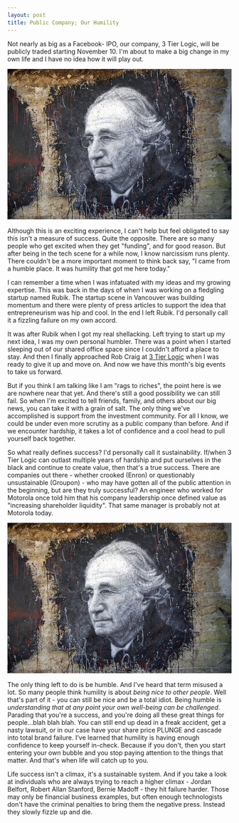 ```yaml
---
layout: post
title: Public Company; Our Humility
---
```


Not nearly as big as a Facebook- IPO, our company, 3 Tier Logic, will be publicly traded starting November 10. I'm about to make a big change in my own life and I have no idea how it will play out.

<img src="/uploads/berniemadoff.jpg" alt="Floor of NYSE, by Christine Puccio">

Although this is an exciting experience, I can't help but feel obligated to say this isn't a measure of success. Quite the opposite. There are so many people who get excited when they get "funding", and for good reason. But after being in the tech scene for a while now, I know narcissism runs plenty. There couldn't be a more important moment to think back say, "I came from a humble place. It was humility that got me here today."

I can remember a time when I was infatuated with my ideas and my growing expertise. This was back in the days of when I was working on a fledgling startup named Rubik. The startup scene in Vancouver was building momentum and there were plenty of press articles to support the idea that entrepreneurism was hip and cool. In the end I left Rubik. I'd personally call it a fizzling failure on my own accord.

It was after Rubik when I got my real shellacking. Left trying to start up my next idea, I was my own personal humbler. There was a point when I started sleeping out of our shared office space since I couldn't afford a place to stay. And then I finally approached Rob Craig at <a href="http://3tierlogic.com">3 Tier Logic</a> when I was ready to give it up and move on. And now we have this month's big events to take us forward. 

But if you think I am talking like I am "rags to riches", the point here is we are nowhere near that yet. And there's still a good possibility we can still fail. So when I'm excited to tell friends, family, and others about our big news, you can take it with a grain of salt. The only thing we've accomplished is support from the investment community. For all I know, we could be under even more scrutiny as a public company than before. And if we encounter hardship, it takes a lot of confidence and a cool head to pull yourself back together.

So what really defines success? I'd personally call it sustainability. If/when 3 Tier Logic can outlast multiple years of hardship and put ourselves in the black and continue to create value, then that's a true success. There are companies out there - whether crooked (Enron) or questionably unsustainable (Groupon) - who may have gotten all of the public attention in the beginning, but are they truly successful? An engineer who worked for Motorola once told him that his company leadership once defined value as "increasing shareholder liquidity". That same manager is probably not at Motorola today.

<img src="/uploads/berniemadoff.jpg" alt="Street art depicting Bernie Madoff, photo by Thierry Erhman">

The only thing left to do is be humble. And I've heard that term misused a lot. So many people think humility is about <em>being nice to other people</em>. Well that's part of it - you can still be nice and be a total idiot. Being humble is <em>understanding that at any point your own well-being can be challenged</em>. Parading that you're a success, and you're doing all these great things for people...blah blah blah. You can still end up dead in a freak accident, get a nasty lawsuit, or in our case have your share price PLUNGE and cascade into total brand failure. I've learned that humility is having enough confidence to keep yourself in-check. Because if you don't, then you start entering your own bubble and you stop paying attention to the things that matter. And that's when life will catch up to you.

Life success isn't a climax, it's a sustainable system. And if you take a look at individuals who are always trying to reach a higher climax - Jordan Belfort, Robert Allan Stanford, Bernie Madoff - they hit failure harder. Those may only be financial business examples, but often enough technologists don't have the criminal penalties to bring them the negative press. Instead they slowly fizzle up and die.
